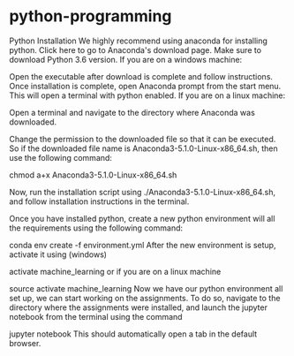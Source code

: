 # python-programming

Python Installation
We highly recommend using anaconda for installing python. Click here to go to Anaconda's download page. Make sure to download Python 3.6 version. If you are on a windows machine:

Open the executable after download is complete and follow instructions.
Once installation is complete, open Anaconda prompt from the start menu. This will open a terminal with python enabled.
If you are on a linux machine:

Open a terminal and navigate to the directory where Anaconda was downloaded.

Change the permission to the downloaded file so that it can be executed. So if the downloaded file name is Anaconda3-5.1.0-Linux-x86_64.sh, then use the following command:

chmod a+x Anaconda3-5.1.0-Linux-x86_64.sh

Now, run the installation script using ./Anaconda3-5.1.0-Linux-x86_64.sh, and follow installation instructions in the terminal.

Once you have installed python, create a new python environment will all the requirements using the following command:

conda env create -f environment.yml
After the new environment is setup, activate it using (windows)

activate machine_learning
or if you are on a linux machine

source activate machine_learning 
Now we have our python environment all set up, we can start working on the assignments. To do so, navigate to the directory where the assignments were installed, and launch the jupyter notebook from the terminal using the command

jupyter notebook
This should automatically open a tab in the default browser.
